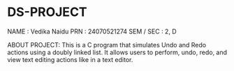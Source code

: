 # DS-PROJECT
NAME : Vedika Naidu
PRN : 24070521274
SEM / SEC : 2, D

ABOUT PROJECT:
This is a C program that simulates Undo and Redo actions using a doubly linked list. It allows users to perform, undo, redo, and view text editing actions like in a text editor.
